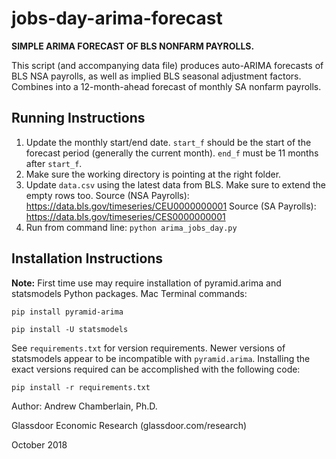 # jobs-day-arima-forecast

<b>SIMPLE ARIMA FORECAST OF BLS NONFARM PAYROLLS.</b>

This script (and accompanying data file) produces auto-ARIMA forecasts of BLS NSA payrolls, as well as implied BLS seasonal adjustment factors. Combines into a 12-month-ahead forecast of monthly SA nonfarm payrolls.

## Running Instructions

1. Update the monthly start/end date. `start_f` should be the start of the forecast period (generally the current month). `end_f` must be 11 months after `start_f`.
2. Make sure the working directory is pointing at the right folder.
3. Update `data.csv` using the latest data from BLS. Make sure to extend the empty rows too.
Source (NSA Payrolls): https://data.bls.gov/timeseries/CEU0000000001
Source (SA Payrolls): https://data.bls.gov/timeseries/CES0000000001
4. Run from command line: `python arima_jobs_day.py`

## Installation Instructions

<b>Note:</b> First time use may require installation of pyramid.arima and statsmodels Python packages. Mac Terminal commands:

<code>pip install pyramid-arima</code>

<code>pip install -U statsmodels</code>

See `requirements.txt` for version requirements. Newer versions of statsmodels appear to be incompatible with `pyramid.arima`. Installing the exact versions required can be accomplished with the following code:

```pip install -r requirements.txt```


Author: Andrew Chamberlain, Ph.D.

Glassdoor Economic Research (glassdoor.com/research)

October 2018
